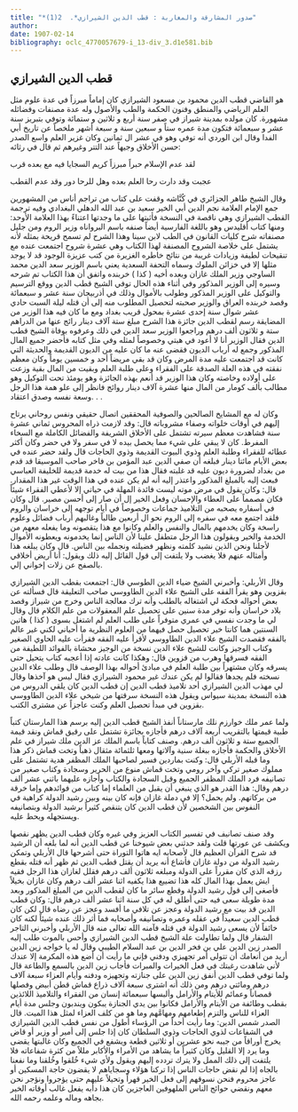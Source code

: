 ```yaml
---
title: "*صدور المشارقة والمغاربة : قطب الدين الشيرازي*.  2(1)"
author: 
date: 1907-02-14
bibliography: oclc_4770057679-i_13-div_3.d1e581.bib
---
```




##  قطب الدين الشيرازي 


 هو القاضي قطب الدين محمود بن مسعود الشيرازي كان إماماً مبرزاً في عدة علوم مثل العلم الرياضي والمنطق وفنون الحكمة والطب والأصول وله عدة مصنفات وفضائله مشهورة. كان مولده بمدينة شيراز في صفر سنة  أربع  و  ثلاثين  و  ستمائة  وتوفي بتبريز سنة  عشر  و  سبعمائة  فتكون مدة عمره ستاً و  سبعين  سنة و  سبعة  أشهر ملخصاً عن تاريخ أبي الفدا وقال ابن الوردي أنه توفي وهو في عشر ال  ثمانين  وكان غزير العلم واسع الصدر حسن الأخلاق وجيهاً عند التتر وغيرهم ثم قال في رثائه: 

 لقد عدم الإسلام حبراً مبرزاً   كريم السجايا فيه مع بعده قرب  

 عجبت وقد دارت رحا العلم بعده   وهل للرحا دور وقد عدم القطب  

 وقال  الشيخ  طاهر  الجزائري  في كُنَّاشه وقفت على كتاب من تراجم أناس من المشهورين جمع الإمام العلامة نجم الدين أبي الخير سعيد بن عبد الله الدهلي البغدادي وفيه ترجمة القطب الشيرازي وهي ناقصة في النسخة فأثبتها على ما وجدتها اعتناءً بهذا العلامة الأوحد: ومنها كتاب أقليدس وهو باللغة الفارسية أيضاً صنفه باسم البرواناه وزير الروم   ومن جليل مصنفاته شرح كليات القانون في الطب لابن سينا وهذا الشرح لم تسمح قريحة بمثله لأنه يشتمل على خلاصة الشروح المصنفة لهذا الكتاب وهي  عشرة  شروح اجتمعت عنده مع تنقيحات لطيفة وزيادات غريبة من نتائج خاطره الغزيرة من كتب عزيزة الوجود قد لا يوجد مثلها إلا في خزائن الملوك وسماه التحفة السعدية يعني باسم الوزير سعد الدين محمد الساوجي وزير الملك غازان وبعده أخيه ( كذا ) خربنده واتفق أن هذا الكتاب تم شرحه وسيره إلى الوزير المذكور وفي أثناء هذه الحال توفي الشيخ قطب الدين ووقع الترسيم والتوكيل على الوزير المذكور وطولب بالأموال وذلك في أذربيجان سنة  عشر  و  سبعمائة  وقصد خربنده العراق والوزير صحبته لتحصيل المطلوب منه إلى أن قتله ليلة السبت حادي  عشر  شوال سنة  إحدى  عشرة  بمحول قريب بغداد ومع ما كان فيه هذا الوزير من المضايقة رسم لقطب الدين جائزة هذا الشرح مبلغ  ستة آلاف  دينار رائج عنها من الدراهم  ستة  و  ثلاثون  ألف  درهم وراجعوا الوزير سعد الدين في ذلك وعرفوه بوفاة الشيخ قطب   الدين فقال الوزير أنا لا أعود في هبتي وخصوصاً لمثله وفي مثل كتابه فأحضر جميع المال المذكور وجمع له أرباب الديون فقضى عنه ما كان عليه من الديون القديمة والحديثة التي كانت قد اجتمعت عليه مدة المرض وكان قد بقي مريضاً  أحد  و  خمسين  يوماً وكان معظم نفقته في هذه العلة الصدقة على الفقراء وعلى طلبة العلم وبقيت من المال بقية وزعت على أولاده وخاصته وكان هذا الوزير قد أنعم بهذه الجائزة وهو يومئذ تحت التوكيل وهو مطالب بألف كومار من المال منها  عشرة  آلاف  دينار روائج فانظر إلى علو همة هذا الرجل وسعة نفسه وصدق اعتقاد. . . 

 وكان له مع المشايخ الصالحين والصوفية المحققين اتصال حقيقي ونفس روحاني يرتاح إليهم في أوقات خلواته وصفاء مشروباته قال: وقد لازمت ذراه المحروس  ثماني  عشرة  سنة فشاهدت معظم سيرته تشتمل على الأخلاق الشريفة والفضائل الكاملة مع السخاء المفرط. كان لا يبقي على شيء مما يحصل بيده لا في سفر ولا في حضر وكان أكثر   عطائه للفقراء وطلبة العلم وذوي البيوت القديمة وذوي الحاجات قال ولقد حضر عنده في بعض الأيام مائتا دينار فبلغه أن صفي الدين عبد المؤمن بن فاخر صاحب الموسيقا قد قدم من بغداد لضرورة ديون عليه قد غلبته فقال هذا من بيت له خدمة قديمة للخليفة العباسي فبعث إليه بالمبلغ المذكور واعتذر إليه أنه لم يكن عنده في هذا الوقت غير هذا المقدار. قال: وكان يقول في مرض موته ليست فائدة المهلة في حياتي إلا لأعطي الفقراء شيئاً فكان مصمماً على العطاء والإحسان وفعل الخير إل أن صار إلى أحسن مصير. قال وكان في أسفاره يصحبه من التلاميذ جماعات وخصوصاً في أيام توجهه إلى خراسان والروم فلقد اجتمع معه في سفره إلى الروم نحو ال  أربعين  طالباً وغالبهم أرباب فضائل وعلوم راسخة وكان يخدمهم بالمال والنفس والعلم وكانوا مع هذا يتقصونه وما يفعله معهم من الخدمة والخير ويقولون هذا الرجل متطفل علينا لأن الناس إنما يخدمونه ويعطونه الأموال لأجلنا ونحن الذين نشيد كلمته ونظهر فضيلته ونجمله بين الناس. قال وكان يبلغه هذا وأمثاله عنهم فلا يغضب ولا يلتفت إلى قول القائل إليه ذلك ويقول: أنا أريض أخلاقي بالصفح عن زلات إخواني إلي. 

 وقال الأربلي: وأخبرني الشيخ ضياء الدين الطوسي قال: اجتمعت بقطب الدين الشيرازي   بقزوين وهو يقرأ الفقه على الشيخ علاء الدين الطاووسي صاحب التعليقة قال فسألته عن بعض أحواله فحكة لي اشتغاله بالطلب وأنه ترك معالجة الناس وخرج من شيراز وقصد بلاد خراسان وأنه توفر مدة سنين على تحصيل علم المعقولات من علم الكلام قال وقال لي ما وجدت نفسي في عمري متوفراً على طلب العلم لم اشتغل بسوى ( كذا ) هاتين السنتين هما كانتا خير تحصيل حصل فيهما من العلوم النظرية ما أحياني لكني غير عالم بالفقه فقصدت الشيخ علاء الدين الطاووسي لأقرأ عليه الفقه فقرأت عليه الحاوي الصغير وكتاب الوجيز وكانت للشيخ علاء الدين نسخة من الوجيز محشاة بالفوائد اللطيفة من الفقه فسرقها وهرب من قزوين قال: وهكذا كانت عادته إذا أعجبه   كتاب يتحيل حتى يسرقه وكان مشتهراً بين طلبة العلم في مبادئ أحواله بهذا الوصف قال وطلب علاء الدين نسخته فلم يجدها فقالوا لم يكن عندك غير محمود الشيرازي فقال ليس هو آخذها وقال لي مهذب الدين الشيرازي  أحد  تلاميذ قطب الدين إن قطب الدين كان يلقي الدروس من هذه النسخة بمدينة سيواس ويقول هذه النسخة سرقتها من شيخي علاء الدين الطاووسي بقزوين في مبدأ تحصيل العلم وكنت عاجزاً عن مشترى الكتب. 

 ولما عمر ملك خوارزم نلك مارستاناً أنفذ الشيخ قطب الدين إليه برسم هذا المارستان كتباً طبية قيمتها بالتقريب  أربعة  آلاف  درهم فأجازه بجائزة تشتمل على رقيق قماش ونقد قيمة الجميع  ستة  و  ثلاثون  ألف  درهم. وصنف كتاباً باسم الملك عز الدين ملك شيراز في علم الأخلاق والحكمة فأجازه ببغلة سنية وآلاتها ومعها  ثلثمائة  مثقال ذهباً وتخت قماش ذكر هذا وما قبله الأربلي قال: وكنت بماردين فسير لصاحبها الملك المظفر هدية تشتمل على مملوك صغير تركي وآخر رومي وتخت قماش منوع من الحرير وسجادة وكتاب صغير من تصانيفه فرد الملك المظفر الجميع وقبل السجادة والكتاب وأجازه عليهما باثني  عشر  ألف  درهم وقال: هذا القدر هو الذي ينبغي أن يقبل من العلماء إما كتاب من فوائدهم وإما خرقة من بركاتهم. ولم يحمل؟ إلا في دملة غازان فإنه كان بينه وبين رشيد الدولة كراهية في النفوس بين الشخصين لأن قطب الدين كان يتنقص كثيراً برشيد الدولة وبتصانيفه ويستجهله ويحط عليه. 

 وقد صنف تصانيف في تفسير الكتاب العزيز وفي غيره وكان قطب الدين يظهر نقصها   ويكشف عن عورتها قلت ولقد حدثني بعض شيوخنا عن قطب الدين أنه لما بلغه أن الرشيد قد شرح القرآن العظيم قال لأصحابه ايه هاتوا التوراة حتى أشرحها قال الأربلي وتمكن رشيد الدولة من دولة غازان فأشاع أنه يريد أن يقتل قطب الدين ثم ظهر أنه قتله بقطع رزقه الذي كان مقرراً على الدولة ومبلغه  ثلاثون  ألف  درهم فقلل   لغازان هذا الرجل فقيه ايش يعمل بهذا المال كله هذا تضييع هذا يكفيه  اثنا  عشر  ألف  درهم وكان غازان بخيلاً فأصغى إلى قول رشيد الدولة وقطع سائر ما كان لقطب الدين من المبلغ المذكور وبعد مدة طويلة سعى فيه حتى أطلق له في كل سنة  اثنا  عشر  ألف  درهم قال: وكان قطب الدين قد بيت مع رشيد الدولة وعجز عن تلافي ما أفسد وعجز عن رضاه قال لكن كان قطب الدين سعيداً في عقله وعمره وتصانيفه وأصحابه فما أثر ذلك عنده شيئاً لكنه كان خائفاً لأن يسعى رشيد الدولة في قتله فآمنه الله تعالى منه قال الأربلي وأخبرني التاجر الشفار قال ولما تطاولت علة الشيخ قطب الدين الشيرازي وأحس بالموت طلب إليه الصدر زين الدين علي بن فخر الدين بن عبد السلام الطيبي وقال له يا خواجه زين الدين أريد من أنعامك أن تتولى أمر تجهيزي ودفني فإني ما رأيت أن أضع هذه المكرمة إلا عندك لأني شاهدت رغبتك في فعل الخيرات والمبرات فأجاب زين الدين بالسمع والطاعة قال ولما توفي قطب الدين أنفق زين الدين على جنازته وتجهيزه ودفنه وأيام العزاء  سبعة آلاف  درهم ومائتي درهم ومن ذلك أنه اشترى  سبعة آلاف  ذراع قماش قطن أبيض وفصلها قمصاناً وعمائم للأيتام والأرامل وألبسها  سبعمائة  إنسان من الفقراء والتلاميذ اللائذين بقطب وطائفة من الأيتام والأرامل فكانوا بين يدي الجنازة يبكون ويندبون وجلس مدة أيام العزاء للناس والتزم إطعامهم ومهامَّهم وما هو من كلف العزاء لمثل هذا الميت. قال الصدر شمس الدين: وما رأيت أحداً من الرؤساء أطول من نفس قطب الدين الشيرازي في الشفاعات لذوي الحاجات وذوي السلطان كان إذا جلس إلى أمير أو وزير أو قاض يخرج أوراقاً من جيبه نحو  عشرين  أو  ثلاثين  قطعة ويشفع في الجميع وكان غالبتها يقضى وما يرد إلا القليل وكان كثيراً ما يشاهد من الأمراء والأكابر مللاً من كثرة شفاعاته فلا يلتفت إلى ذلك الممل ولا يترك تردده إليهم ويقول ولأي شيء خُلقوا وخُلقنا وما نفعنا بالجاه إذا لم نقض حاجات الناس إذا تركنا هؤلاء وسجاياهم لا يقضون حاجة المسكين أو عاجز   محروم فنحن   نسوقهم إلى فعل الخير قهراً وتحيلاً عليهم حتى يؤجروا ونؤجر نحن معهم ونقضي حوائج الناس الملهوفين العاجزين كان هذا دأبه يفعل غالب أوقاته الخير بجاهه وماله وعلمه رحمه الله. 
